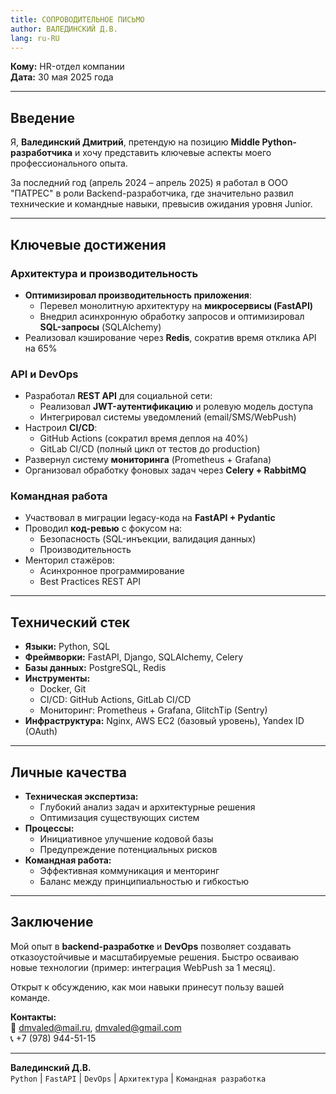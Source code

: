 ```yaml
---
title: СОПРОВОДИТЕЛЬНОЕ ПИСЬМО
author: ВАЛЕДИНСКИЙ Д.В.
lang: ru-RU
---
```


**Кому:** HR-отдел компании  
**Дата:** 30 мая 2025 года  

---

## Введение

Я, **Валединский Дмитрий**, претендую на позицию **Middle Python-разработчика** и хочу представить ключевые аспекты моего профессионального опыта.

За последний год (апрель 2024 – апрель 2025) я работал в ООО "ПАТРЕС" в роли Backend-разработчика, где значительно развил технические и командные навыки, превысив ожидания уровня Junior.

---

## Ключевые достижения

### Архитектура и производительность
- **Оптимизировал производительность приложения**:
  - Перевел монолитную архитектуру на **микросервисы (FastAPI)**
  - Внедрил асинхронную обработку запросов и оптимизировал **SQL-запросы** (SQLAlchemy)
- Реализовал кэширование через **Redis**, сократив время отклика API на 65%

### API и DevOps
- Разработал **REST API** для социальной сети:
  - Реализовал **JWT-аутентификацию** и ролевую модель доступа
  - Интегрировал системы уведомлений (email/SMS/WebPush)
- Настроил **CI/CD**:
  - GitHub Actions (сократил время деплоя на 40%)
  - GitLab CI/CD (полный цикл от тестов до production)
- Развернул систему **мониторинга** (Prometheus + Grafana)
- Организовал обработку фоновых задач через **Celery + RabbitMQ**

### Командная работа
- Участвовал в миграции legacy-кода на **FastAPI + Pydantic**
- Проводил **код-ревью** с фокусом на:
  - Безопасность (SQL-инъекции, валидация данных)
  - Производительность
- Менторил стажёров:
  - Асинхронное программирование
  - Best Practices REST API

---

## Технический стек
- **Языки:** Python, SQL
- **Фреймворки:** FastAPI, Django, SQLAlchemy, Celery
- **Базы данных:** PostgreSQL, Redis
- **Инструменты:** 
  - Docker, Git
  - CI/CD: GitHub Actions, GitLab CI/CD
  - Мониторинг: Prometheus + Grafana, GlitchTip (Sentry)
- **Инфраструктура:** Nginx, AWS EC2 (базовый уровень), Yandex ID (OAuth)

---

## Личные качества
- **Техническая экспертиза:**
  - Глубокий анализ задач и архитектурные решения
  - Оптимизация существующих систем
- **Процессы:**
  - Инициативное улучшение кодовой базы
  - Предупреждение потенциальных рисков
- **Командная работа:**
  - Эффективная коммуникация и менторинг
  - Баланс между принципиальностью и гибкостью

---

## Заключение

Мой опыт в **backend-разработке** и **DevOps** позволяет создавать отказоустойчивые и масштабируемые решения. Быстро осваиваю новые технологии (пример: интеграция WebPush за 1 месяц).

Открыт к обсуждению, как мои навыки принесут пользу вашей команде.  

**Контакты:**  
📧 dmvaled@mail.ru, dmvaled@gmail.com  
📞 +7 (978) 944-51-15  

---

**Валединский Д.В.**  
`Python` | `FastAPI` | `DevOps` | `Архитектура` | `Командная разработка`